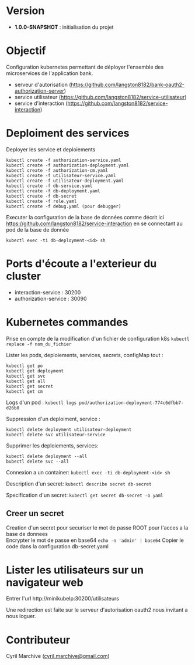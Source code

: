 # Version

- **1.0.0-SNAPSHOT** : initialisation du projet

# Objectif

Configuration kubernetes permettant de déployer l'ensemble des microservices de l'application bank.

- serveur d'autorisation (https://github.com/langston8182/bank-oauth2-authorization-server)
- service utilisateur (https://github.com/langston8182/service-utilisateur)
- service d'interaction (https://github.com/langston8182/service-interaction)

# Deploiment des services

Deployer les service et deploiements
```
kubectl create -f authorization-service.yaml
kubectl create -f authorization-deployment.yaml
kubectl create -f authorization-cm.yaml
kubectl create -f utilisateur-service.yaml
kubectl create -f utilisateur-deployment.yaml
kubectl create -f db-service.yaml
kubectl create -f db-deployment.yaml
kubectl create -f db-secret
kubectl create -f role.yaml
kubectl create -f debug.yaml (pour debugger)
```

Executer la configuration de la base de données comme décrit ici https://github.com/langston8182/service-interaction en se connectant au pod de la base de donnée

```kubectl exec -ti db-deployment-<id> sh```

# Ports d'écoute a l'exterieur du cluster

- interaction-service : 30200
- authorization-service : 30090

# Kubernetes commandes

Prise en compte de la modification d'un fichier de configuration k8s
```kubectl replace -f nom_du_fichier```


Lister les pods, deploiements, services, secrets, configMap tout :
```
kubectl get po
kubectl get deployment
kubectl get svc
kubectl get all
kubectl get secret
kubectl get cm
```

Logs d'un pod :
```kubectl logs pod/authorization-deployment-774c6dfbb7-d26b8```

Suppression d'un deploiment, service :
```
kubectl delete deployment utilisateur-deployment
kubectl delete svc utilisateur-service
```

Supprimer les deploiements, services:
```
kubectl delete deployment --all
bubectl delete svc --all
```

Connexion a un container:
```kubectl exec -ti db-deployment-<id> sh```

Description d'un secret:
```kubectl describe secret db-secret```

Specification d'un secret:
```kubectl get secret db-secret -o yaml```

## Creer un secret
Creation d'un secret pour securiser le mot de passe ROOT pour l'acces a la base de donnees
\
Encrypter le mot de passe en base64
```echo -n 'admin' | base64```
Copier le code dans la configuration db-secret.yaml

# Lister les utilisateurs sur un navigateur web

Entrer l'url http://minikubeIp:30200/utilisateurs

Une redirection est faite sur le serveur d'autorisation oauth2 nous invitant a nous loguer.

# Contributeur

Cyril Marchive (cyril.marchive@gmail.com)
